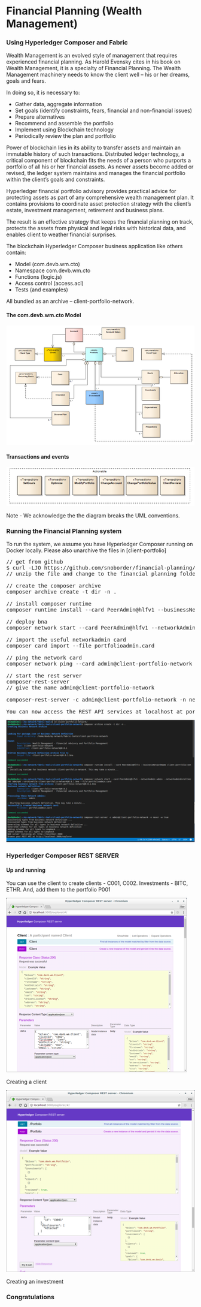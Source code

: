 # Financial Planning (Wealth Management)
### Using Hyperledger Composer and Fabric

Wealth Management is an evolved style of management that requires experienced financial planning. As Harold Evensky cites in his book on Wealth Management, it is a specialty of Financial Planning. The Wealth Management machinery needs to know the client well – his or her dreams, goals and fears.

In doing so, it is necessary to:
* Gather data, aggregate information
* Set goals (identify constraints, fears, financial and non-financial issues)
* Prepare alternatives
* Recommend and assemble the portfolio
* Implement using Blockchain technology
* Periodically review the plan and portfolio 

Power of blockchain lies in its ability to transfer assets and maintain an immutable history of such transactions. Distributed ledger technology, a critical component of blockchain fits the needs of a person who purports a portfolio of all his or her financial assets. As newer assets become added or revised, the ledger system maintains and manages the financial portfolio within the client’s goals and constraints.

Hyperledger financial portfolio advisory provides practical advice for protecting assets as part of any comprehensive wealth management plan. It contains provisions to coordinate asset protection strategy with the client’s estate, investment management, retirement and business plans.

The result is an effective strategy that keeps the financial planning on track, protects the assets from physical and legal risks with historical data, and enables client to weather financial surprises.

The blockchain Hyperledger Composer business application like others contain:

* Model (com.devb.wm.cto)
* Namespace com.devb.wm.cto
* Functions (logic.js)
* Access control (access.acl)
* Tests (and examples)

All bundled as an archive – client-portfolio-network.

#### The com.devb.wm.cto Model
![UML Diagram of the model](test/art0509.png)

#### Transactions and events
![UML Diagram of the model](test/art0510.png)

Note - We acknowledge the the diagram breaks the UML conventions.

### Running the Financial Planning system
To run the system, we assume you have Hyperledger Composer running on Docker locally. Please also unarchive the files in [client-portfolio]

<pre>
// get from github
$ curl -LJO https://github.com/snoborder/financial-planning/archive/master.zip
// unzip the file and change to the financial planning folder

// create the composer archive
composer archive create -t dir -n .

// install composer runtime
composer runtime install --card PeerAdmin@hlfv1 --businessNetworkName client-portfolio-network

// deploy bna
composer network start --card PeerAdmin@hlfv1 --networkAdmin admin --networkAdminEnrollSecret adminpw --archiveFile client-portfolio-network@0.0.1.bna --file portfolioadmin.card

// import the useful networkadmin card
composer card import --file portfolioadmin.card

// ping the network card
composer network ping --card admin@client-portfolio-network

// start the rest server
composer-rest-server
// give the name admin@client-portfolio-network

composer-rest-server -c admin@client-portfolio-network -n never -w true

You can now access the REST API services at localhost at port 3000. 
</pre>

![UML Diagram of the model](test/art0505.png)

### Hyperledger Composer REST SERVER
#### Up and running

You can use the client to create clients - C001, C002. Investments - BITC, ETHR. And, add them to the portfolio P001

![UML Diagram of the model](test/art0507.png)

Creating a client

![UML Diagram of the model](test/art0508.png)

Creating an investment


### Congratulations
